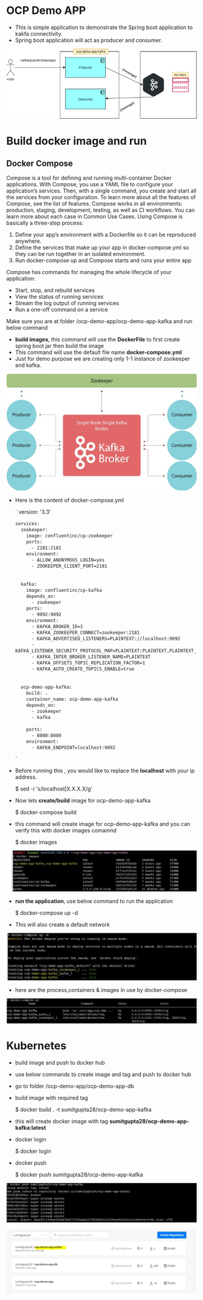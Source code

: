 # OCP Demo APP


*	This is simple application to demonstrate the Spring boot application to kakfa connectivity.
*	Spring boot application will act as producer and consumer. 


![Demo App](images/ocp-demo-app-kafka-flow.png) 

# Build docker image and run

## Docker Compose

Compose is a tool for defining and running multi-container Docker applications. With Compose, you use a YAML file to configure your application’s services. 
Then, with a single command, you create and start all the services from your configuration. To learn more about all the features of Compose, see the list of features.
Compose works in all environments: production, staging, development, testing, as well as CI workflows. You can learn more about each case in Common Use Cases.
Using Compose is basically a three-step process:


1.  Define your app’s environment with a Dockerfile so it can be reproduced anywhere.
2.	Define the services that make up your app in docker-compose.yml so they can be run together in an isolated environment.
3.	Run docker-compose up and Compose starts and runs your entire app


Compose has commands for managing the whole lifecycle of your application:

*	Start, stop, and rebuild services
*	View the status of running services
*	Stream the log output of running services
*	Run a one-off command on a service

Make sure you are at folder /ocp-demo-app/ocp-demo-app-kafka and run below command

*   **build images**, this command will use the **DockerFile** to first create spring boot jar then build the image 
* 	This command will use the default file name **docker-compose.yml** 
* 	Just for demo purpose we are creating only 1-1 instance of zookeeper and kafka. 

![Demo App](images/single-node-zoo-kafka.jpeg)

* 	Here is the content of docker-compose.yml

	`
		version: '3.3'
		
		services:
		  zookeeper:
		    image: confluentinc/cp-zookeeper
		    ports:
		      - 2181:2181
		    environment:
		      - ALLOW_ANONYMOUS_LOGIN=yes
		      - ZOOKEEPER_CLIENT_PORT=2181
		
		
		  kafka:
		    image: confluentinc/cp-kafka
		    depends_on:
		      - zookeeper
		    ports:
		      - 9092:9092
		    environment:
		      - KAFKA_BROKER_ID=1
		      - KAFKA_ZOOKEEPER_CONNECT=zookeeper:2181
		      - KAFKA_ADVERTISED_LISTENERS=PLAINTEXT://localhost:9092
		      - KAFKA_LISTENER_SECURITY_PROTOCOL_MAP=PLAINTEXT:PLAINTEXT,PLAINTEXT_HOST:PLAINTEXT
		      - KAFKA_INTER_BROKER_LISTENER_NAME=PLAINTEXT
		      - KAFKA_OFFSETS_TOPIC_REPLICATION_FACTOR=1
		      - KAFKA_AUTO_CREATE_TOPICS_ENABLE=true
		      
		      
		  ocp-demo-app-kafka:
		    build: .
		    container_name: ocp-demo-app-kafka
		    depends_on:
		      - zookeeper
		      - kafka
		
		    ports:
		      - 8080:8080
		    environment:
		      - KAFKA_ENDPOINT=localhost:9092
      
      `

* 	Before running this , you would like to replace the **localhost** with your ip address. 

	$ sed -i 's/localhost|X.X.X.X/g'

*	Now lets **create/build** image for ocp-demo-app-kafka

	$ docker-compose build
	
	
* 	this command will create image for ocp-demo-app-kafka and you can verify this with docker images comamnd

	$ docker images
	
	
![Docker-compose build](images/compose-build.JPG) 
	
*   **run the application**, use below command to run the application


	$ docker-compose up -d

* 	This will also create a default network

![Docker-compose build](images/compose-up.JPG) 	


* 	here are the process,containers & images in use by docker-compose

![Docker-compose build](images/compose-all.JPG) 	


# Kubernetes


*	build image and push to docker hub	

*	use below commands to create image and tag and push to docker hub

*	go to folder /ocp-demo-app/ocp-demo-app-db

*	build image with required tag

	$ docker build . -t sumitgupta28/ocp-demo-app-kafka
	
*	this will create docker image with tag	**sumitgupta28/ocp-demo-app-kafka:latest**

*	docker login
	
	$ docker login

*	docker push

	$ docker push sumitgupta28/ocp-demo-app-kafka
	
	
![Docker Push](images/docker-push.JPG) 

![Docker Push](images/docker-push-1.JPG) 

